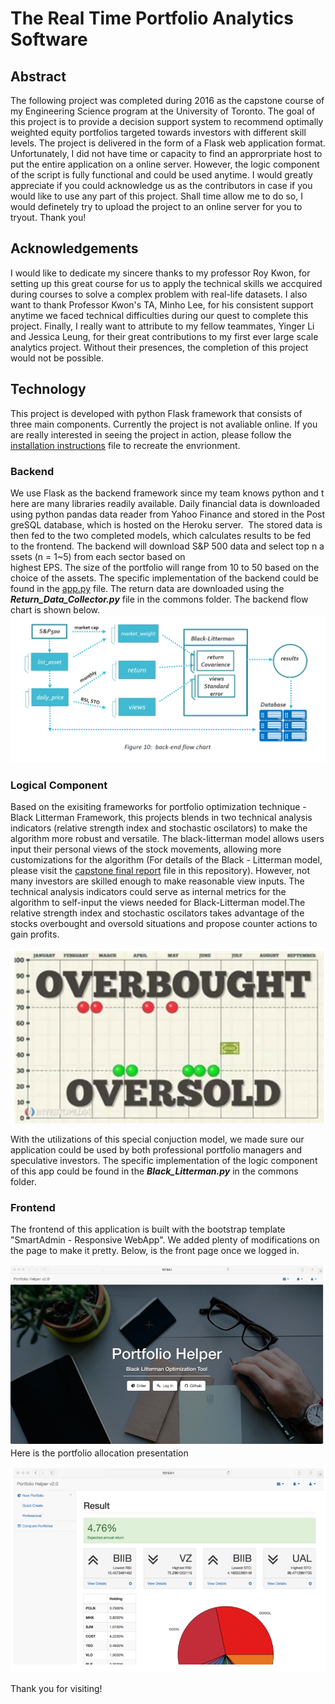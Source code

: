# The Real Time Portfolio Analytics Software

## Abstract

The following project was completed during 2016 as the capstone course of my Engineering Science program at the University of Toronto. The goal of this project is to provide	a	decision	support	system to	recommend	optimally	weighted	equity	portfolios	targeted	towards investors with different skill levels. The project is delivered in the form of a Flask web application format. Unfortunately, I did not have time or capacity to find an approrpriate host to put the entire application on a online server. However, the logic component of the script is fully functional and could be used anytime. I would greatly appreciate if you could acknowledge us as the contributors in case if you would like to use any part of this project. Shall time allow me to do so, I would definetely try to upload the project to an online server for you to tryout. Thank you!

## Acknowledgements

I would like to dedicate my sincere thanks to my professor Roy Kwon, for setting up this great course for us to apply the technical skills we accquired during courses to solve a complex problem with real-life datasets. I also want to thank Professor Kwon's TA, Minho Lee, for his consistent support anytime we faced technical difficulties during our quest to complete this project. Finally, I really want to attribute to my fellow teammates, Yinger Li and Jessica Leung, for their great contributions to my first ever large scale analytics project. Without their presences, the completion of this project would not be possible. 

## Technology

This project is developed with python Flask framework that consists of three main components. Currently the project is not avaliable online. If you are really interested in seeing the project in action, please follow the [installation instructions](installation_instructions.pdf	) file to recreate the envrionment. 

### Backend

We use Flask as the backend framework since my team knows python and there are many libraries readily available. Daily financial data is downloaded using python pandas data reader from Yahoo Finance and stored in the PostgreSQL database, which is hosted on the Heroku server.  The stored data is then fed to the two completed models, which calculates results to be fed 
to the frontend. The backend will download S&P 500 data and select top n assets (n = 1~5) from each sector based on 
highest EPS. The size of the portfolio will range from 10 to 50 based on the choice of the assets. The specific implementation of the backend could be found in the [app.py](./app.py) file. The return data are downloaded using the ***Return_Data_Collector.py*** file in the commons folder. The backend flow chart is shown below.
                                              
![backend.jpg](/Images/Backend.PNG)

### Logical Component

Based on the exisiting frameworks for portfolio optimization technique - Black Litterman Framework, this projects blends in two technical analysis indicators (relative strength index and stochastic oscilators) to make the algorithm more robust and versatile. The black-litterman model allows users input their personal views of the stock movements, allowing more customizations for the algorithm (For details of the Black - Litterman model, please visit the [capstone final report](CapstoneFinalReport.pdf) file in this repository). However, not many investors are skilled enough to make reasonable view inputs. The technical analysis indicators could serve as internal metrics for the algorithm to self-input the views needed for Black-Litterman model.The relative strength index and stochastic oscilators takes advantage of the stocks overbought and oversold situations and propose counter actions to gain profits.

![Capture.png](/Images/Capture.PNG)

With the utilizations of this special conjuction model, we made sure our application could be used by both professional portfolio managers and speculative investors. The specific implementation of the logic component of this app could be found in the ***Black_Litterman.py*** in the commons folder. 

### Frontend

The frontend of this application is built with the bootstrap template "SmartAdmin - Responsive WebApp". We added plenty of modifications on the page to make it pretty. Below, is the front page once we logged in.

![landing_page.jpg](/Images/Landing%20Page.PNG)
Here is the portfolio allocation presentation

![Capstone_Final_Report.jpg](/Images/Interface.PNG )


Thank you for visiting!
